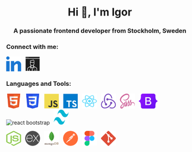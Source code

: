 <h1 align="center">Hi 👋, I'm Igor</h1>
<h3 align="center">A passionate frontend developer from Stockholm, Sweden</h3>

<h3 align="left">Connect with me:</h3>

<p align="left">
<a href="https://linkedin.com/in/igor-grypishyn-6b9998204" target="blank"><img align="center" src="https://raw.githubusercontent.com/IgorGryp/logos/e2132e0ec2bfa1d4987f603d682ea2ede76c404f/linkedin/linked-in-logo.svg" alt="igor-grypishyn-linkedin" height="40" width="40" /></a>&ensp;
<a href="http://igweb.se/" target="blank"><img align="center" src="https://github.com/IgorGryp/logos/blob/main/cv/curriculum-vitae-09.svg" height="40" width="40" /></a>&ensp;
</p>

<h3 align="left">Languages and Tools:</h3>

<p align="left">
<img src="https://github.com/IgorGryp/logos/blob/0f7c9538285caa169059bf9309af0d083a6cdd7c/html/html-logo.svg" alt="html5" width="40" height="40"/>&ensp;
<img src="https://github.com/IgorGryp/logos/blob/0f7c9538285caa169059bf9309af0d083a6cdd7c/css/css-logo.svg" alt="css3" width="40" height="40"/>&ensp;
<img src="https://raw.githubusercontent.com/devicons/devicon/master/icons/javascript/javascript-original.svg" alt="javascript" width="40" height="40"/>&ensp;
<img src="https://raw.githubusercontent.com/devicons/devicon/master/icons/typescript/typescript-original.svg" alt="typescript" width="40" height="40"/>&ensp;
<img src="https://raw.githubusercontent.com/IgorGryp/logos/b6d88a19d13fdd26c3ffd3acaa73622cff822083/react/react-logo.svg" alt="react" width="40" height="40"/>&ensp;
<img src="https://raw.githubusercontent.com/IgorGryp/logos/d92c6ec2f5c40872702d67323f81104756c99cf9/redux/redux-logo.svg" alt="redux" width="40" height="40"/>&ensp;
<img src="https://github.com/IgorGryp/logos/blob/main/sass/sass-icon-01.svg" alt="sass" width="40" height="40"/>&ensp;
<img src="https://github.com/IgorGryp/logos/blob/0f7c9538285caa169059bf9309af0d083a6cdd7c/bootstrap/bootstrap-logo.svg" alt="bootstrap" width="50" height="40"/>&ensp;
<img src="https://github.com/IgorGryp/logos/blob/0f7c9538285caa169059bf9309af0d083a6cdd7c/bootstrap/react-bootstrap.svg" alt="react bootstrap" width="50" height="40"/>&ensp;
<img src="https://raw.githubusercontent.com/IgorGryp/logos/ab2b75ae77a100725364036189992c0354f6137e/tailwind/tailwind-logo.svg" alt="tailwind" width="40" height="40"/>&ensp;



<img src="https://raw.githubusercontent.com/IgorGryp/logos/db5d4bad5e8751dc1e09204f25a110bbfccbffee/nodejs/nodejs-logo.svg" alt="node js" width="40" height="40"/>&ensp;
<img src="https://github.com/IgorGryp/logos/blob/main/expressjs/expressjs-icon-07.svg" alt="express" width="40" height="40"/>&ensp;
<img src="https://github.com/IgorGryp/logos/blob/main/mongodb/mongodb-icon-01.svg" alt="mongodb" width="40" height="40"/>&ensp;
<img src="https://raw.githubusercontent.com/IgorGryp/logos/cc6f40dd26ad46826c0d1f076b486927d2019b1b/postman/postman-logo.svg" alt="postman" width="40" height="40"/>&ensp;
<img src="https://raw.githubusercontent.com/IgorGryp/logos/cc6f40dd26ad46826c0d1f076b486927d2019b1b/figma/figma-logo.svg" alt="figma" width="40" height="40"/>&ensp;
<img src="https://raw.githubusercontent.com/IgorGryp/logos/cc6f40dd26ad46826c0d1f076b486927d2019b1b/git/git-logo.svg" alt="git" width="40" height="40"/>&ensp;
</p>
